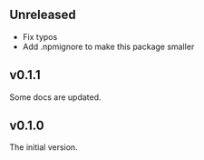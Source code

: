 ## Unreleased

-   Fix typos
-   Add .npmignore to make this package smaller

## v0.1.1

Some docs are updated.

## v0.1.0

The initial version.
